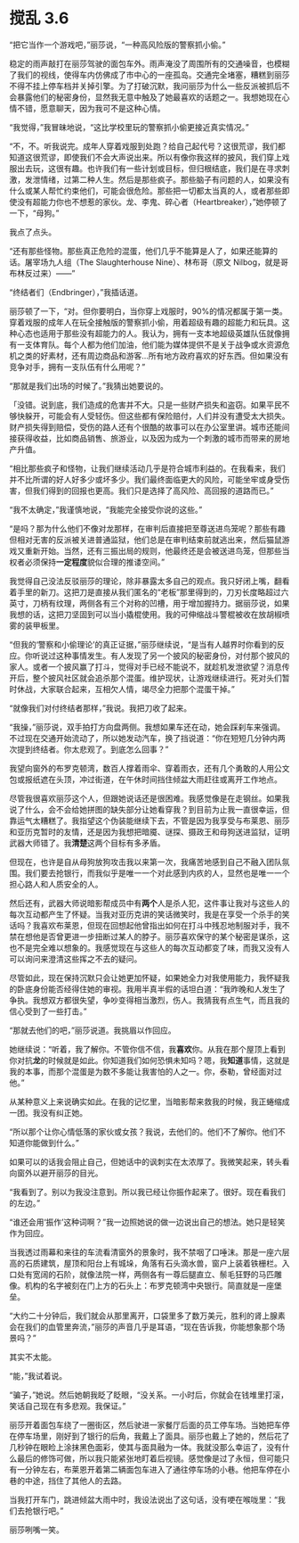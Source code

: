 # 搅乱 3.6

“把它当作一个游戏吧，”丽莎说，“一种高风险版的警察抓小偷。”

稳定的雨声敲打在丽莎驾驶的面包车外。雨声淹没了周围所有的交通噪音，也模糊了我们的视线，使得车内仿佛成了市中心的一座孤岛。交通完全堵塞，糟糕到丽莎不得不挂上停车档并关掉引擎。为了打破沉默，我问丽莎为什么一些反派被抓后不会暴露他们的秘密身份，显然我无意中触及了她最喜欢的话题之一。我想她现在心情不错，愿意聊天，因为我可不是这种心情。

“我觉得，”我冒昧地说，“这比学校里玩的警察抓小偷更接近真实情况。”

“不，不。听我说完。成年人穿着戏服到处跑？给自己起代号？这很荒谬，我们都知道这很荒谬，即使我们不会大声说出来。所以有像你我这样的披风，我们穿上戏服出去玩，这很有趣。也许我们有一些计划或目标，但归根结底，我们是在寻求刺激，发泄情绪，过第二种人生。然后是那些疯子。那些脑子有问题的人，如果没有什么或某人帮忙约束他们，可能会很危险。那些把一切都太当真的人，或者那些即使没有超能力你也不想惹的家伙。龙、李鬼、碎心者（Heartbreaker），”她停顿了一下，“母狗。”

我点了点头。

“还有那些怪物。那些真正危险的混蛋，他们几乎不能算是人了，如果还能算的话。屠宰场九人组（The Slaughterhouse Nine）、林布哥（原文 Nilbog，就是哥布林反过来）——”

“终结者们（Endbringer），”我插话道。

丽莎顿了一下，“对。但你要明白，当你穿上戏服时，90%的情况都属于第一类。穿着戏服的成年人在玩全接触版的警察抓小偷，用着超级有趣的超能力和玩具。这种心态也适用于那些没有超能力的人。我认为，拥有一支本地超级英雄队伍就像拥有一支体育队。每个人都为他们加油，他们能为媒体提供不是关于战争或水资源危机之类的好素材，还有周边商品和游客...所有地方政府喜欢的好东西。但如果没有竞争对手，拥有一支队伍有什么用呢？”

“那就是我们出场的时候了。”我猜出她要说的。

「没错。说到底，我们造成的危害并不大。只是一些财产损失和盗窃。如果平民不够快躲开，可能会有人受轻伤。但这些都有保险赔付，人们并没有遭受太大损失。财产损失得到赔偿，受伤的路人还有个很酷的故事可以在办公室里讲。城市还能间接获得收益，比如商品销售、旅游业，以及因为成为一个刺激的城市而带来的房地产升值。

“相比那些疯子和怪物，让我们继续活动几乎是符合城市利益的。在我看来，我们并不比所谓的好人好多少或坏多少。我们最终面临更大的风险，可能坐牢或身受伤害，但我们得到的回报也更高。我们只是选择了高风险、高回报的道路而已。”

“我不太确定，”我谨慎地说，“我能完全接受你说的这些。”

“是吗？那为什么他们不像对龙那样，在审判后直接把至尊送进鸟笼呢？那些有趣但相对无害的反派被关进普通监狱，他们总是在审判结束前就逃出来，然后猫鼠游戏又重新开始。当然，还有三振出局的规则，他最终还是会被送进鸟笼，但那些当权者必须保持**一定程度**貌似合理的推诿空间。”

我觉得自己没法反驳丽莎的理论，除非暴露太多自己的观点。我只好闭上嘴，翻看着手里的新刀。这把刀是直接从我们匿名的“老板”那里得到的，刀刃长度略超过六英寸，刀柄有纹理，两侧各有三个对称的凹槽，用于增加握持力。据丽莎说，如果我想的话，这把刀坚固到可以当小撬棍使用。我的可伸缩战斗警棍被收在放胡椒喷雾的装甲板里。

“但我的‘警察和小偷理论’的真正证据，”丽莎继续说，“是当有人越界时你看到的反应。你听说过这种事情发生。有人发现了另一个披风的秘密身份，对付那个披风的家人。或者一个披风赢了打斗，觉得对手已经不能说不，就趁机发泄欲望？消息传开后，整个披风社区就会追杀那个混蛋。维护现状，让游戏继续进行。死对头们暂时休战，大家联合起来，互相欠人情，竭尽全力把那个混蛋干掉。”

“就像我们对付终结者那样，”我说。我把刀收了起来。

“我操，”丽莎说，双手拍打方向盘两侧。我想如果车还在动，她会踩刹车来强调。不过现在交通开始流动了，所以她发动汽车，换了挡说道：“你在短短几分钟内两次提到终结者。你太悲观了。到底怎么回事？”

我望向窗外的布罗克顿湾，数百人撑着雨伞、穿着雨衣，还有几个勇敢的人用公文包或报纸遮在头顶，冲过街道，在午休时间挡住倾盆大雨赶往或离开工作地点。

尽管我很喜欢丽莎这个人，但跟她说话还是很困难。我感觉像是在走钢丝。如果我说了什么，会不会给她拼图的缺失部分让她看穿我？到目前为止我一直很幸运，但靠运气太糟糕了。我指望这个伪装能继续下去，不管是因为我享受与布莱恩、丽莎和亚历克暂时的友情，还是因为我想把暗魇、谜探、摄政王和母狗送进监狱，证明武器大师错了。我**清楚**这两个目标有多矛盾。

但现在，也许是自从母狗放狗攻击我以来第一次，我痛苦地感到自己不融入团队氛围。我们要去抢银行，而我似乎是唯一一个对此感到内疚的人，显然也是唯一一个担心路人和人质安全的人。

然后还有，武器大师说暗影帮成员中有**两个**人是杀人犯，这件事让我对与这些人的每次互动都产生了怀疑。当我对亚历克讲的笑话微笑时，我是在享受一个杀手的笑话吗？我喜欢布莱恩，但现在回想起他曾指出如何在打斗中残忍地制服对手，我不禁在想他是否曾更进一步扭断过某人的脖子。丽莎喜欢保守的某个秘密是谋杀，这也不是完全难以想象的。我感觉现在与这些人的每次互动都变了味，而我又没有人可以询问来澄清这些挥之不去的疑问。

尽管如此，现在保持沉默只会让她更加怀疑，如果她全力对我使用能力，我怀疑我的卧底身份能否经得住她的审视。我用半真半假的话坦白道：“我昨晚和人发生了争执。我想双方都很失望，争吵变得相当激烈，伤人。我猜我有点生气，而且我的信心受到了一些打击。”

“那就去他们的吧，”丽莎说道。我挑眉以作回应。

她继续说：“听着，我了解你。不管你信不信，我**喜欢**你。从我在那个屋顶上看到你对抗**龙**的时候就是如此。你知道我们如何恐惧未知吗？嗯，我**知道**事情，这就是我的本事，而那个混蛋是为数不多能让我害怕的人之一。你，泰勒，曾经面对过他。”

从某种意义上来说确实如此。在我的记忆里，当暗影帮来救我的时候，我正蜷缩成一团。我没有纠正她。

“所以那个让你心情低落的家伙或女孩？我说，去他们的。他们不了解你。他们不知道你能做到什么。”

如果可以的话我会阻止自己，但她话中的讽刺实在太浓厚了。我微笑起来，转头看向窗外以避开丽莎的目光。

“我看到了。别以为我没注意到。所以我已经让你振作起来了。很好。现在看我们的左边。”

“谁还会用‘振作’这种词啊？”我一边照她说的做一边说出自己的想法。她只是轻笑作为回应。

当我透过雨幕和来往的车流看清窗外的景象时，我不禁咽了口唾沫。那是一座六层高的石质建筑，屋顶和阳台上有城垛，角落有石头滴水兽，窗户上装着铁栅栏。入口处有宽阔的石阶，就像法院一样，两侧各有一尊后腿直立、鬃毛狂野的马匹雕像。机构的名字被刻在门上方的石头上：布罗克顿湾中央银行。简直就是一座堡垒。

“大约二十分钟后，我们就会从那里离开，口袋里多了数万美元，胜利的肾上腺素会在我们的血管里奔流，”丽莎的声音几乎是耳语，“现在告诉我，你能想象那个场景吗？”

其实不太能。

“能，”我试着说。

“骗子，”她说。然后她朝我眨了眨眼，“没关系。一小时后，你就会在钱堆里打滚，笑话自己现在有多悲观。我保证。”

丽莎开着面包车绕了一圈街区，然后驶进一家餐厅后面的员工停车场。当她把车停在停车场里，刚好到了银行的后角，我戴上了面具。丽莎也戴上了她的，然后花了几秒钟在眼睑上涂抹黑色面彩，使其与面具融为一体。我就没那么幸运了，没有什么最后的修饰可做，所以我只能紧张地盯着后视镜。感觉像是过了永恒，但可能只有一分钟左右，布莱恩开着第二辆面包车进入了通往停车场的小巷。他把车停在小巷的中途，挡住了其他人的去路。

当我打开车门，跳进倾盆大雨中时，我设法说出了这句话，没有哽在喉咙里：“我们去抢银行吧。”

丽莎咧嘴一笑。
